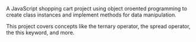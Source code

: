 A JavaScript shopping cart project using object oroented programming to create class instances and implement methods for data manipulation.

This project covers concepts like the ternary operator, the spread operator, the this keyword, and more.
